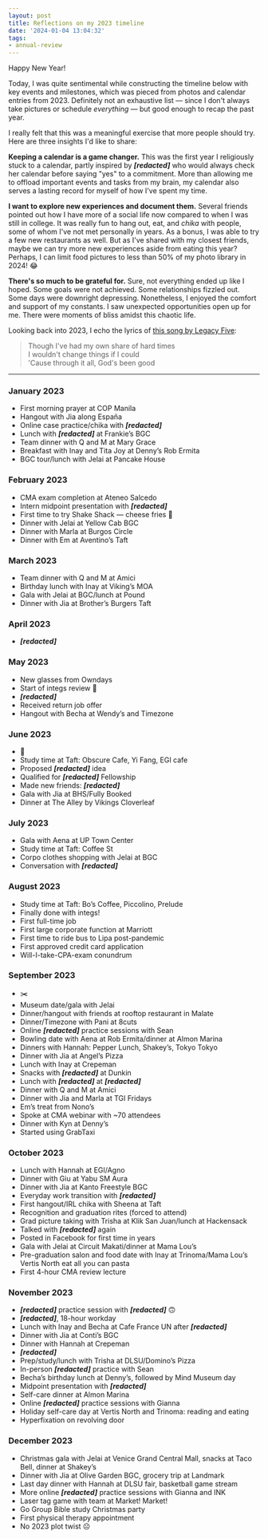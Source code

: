 ```yaml
---
layout: post
title: Reflections on my 2023 timeline
date: '2024-01-04 13:04:32'
tags:
- annual-review
---
```


Happy New Year!

Today, I was quite sentimental while constructing the timeline below with key events and milestones, which was pieced from photos and calendar entries from 2023. Definitely not an exhaustive list — since I don't always take pictures or schedule _everything_ — but good enough to recap the past year.

I really felt that this was a meaningful exercise that more people should try. Here are three insights I'd like to share:

**Keeping a calendar is a game changer.** This was the first year I religiously stuck to a calendar, partly inspired by **_[redacted]_** who would always check her calendar before saying "yes" to a commitment. More than allowing me to offload important events and tasks from my brain, my calendar also serves a lasting record for myself of how I've spent my time.

**I want to explore new experiences and document them.** Several friends pointed out how I have more of a social life now compared to when I was still in college. It was really fun to hang out, eat, and _chika_ with people, some of whom I've not met personally in years. As a bonus, I was able to try a few new restaurants as well. But as I've shared with my closest friends, maybe we can try more new experiences aside from eating this year? Perhaps, I can limit food pictures to less than 50% of my photo library in 2024! 😂

**There's so much to be grateful for.** Sure, not everything ended up like I hoped. Some goals were not achieved. Some relationships fizzled out. Some days were downright depressing. Nonetheless, I enjoyed the comfort and support of my constants. I saw unexpected opportunities open up for me. There were moments of bliss amidst this chaotic life.

Looking back into 2023, I echo the lyrics of [this song by Legacy Five](https://youtu.be/730_Smc5nT0):

> Though I've had my own share of hard times  
> I wouldn't change things if I could  
> 'Cause through it all, God's been good

* * *

### January 2023

- First morning prayer at COP Manila
- Hangout with Jia along España
- Online case practice/chika with **_[redacted]_**
- Lunch with **_[redacted]_** at Frankie’s BGC
- Team dinner with Q and M at Mary Grace
- Breakfast with Inay and Tita Joy at Denny’s Rob Ermita
- BGC tour/lunch with Jelai at Pancake House

### February 2023

- CMA exam completion at Ateneo Salcedo
- Intern midpoint presentation with **_[redacted]_**
- First time to try Shake Shack — cheese fries 🤤
- Dinner with Jelai at Yellow Cab BGC
- Dinner with Marla at Burgos Circle
- Dinner with Em at Aventino’s Taft

### March 2023

- Team dinner with Q and M at Amici
- Birthday lunch with Inay at Viking’s MOA
- Gala with Jelai at BGC/lunch at Pound
- Dinner with Jia at Brother’s Burgers Taft

### April 2023

- **_[redacted]_**

### May 2023

- New glasses from Owndays
- Start of integs review 🤮
- **_[redacted]_**
- Received return job offer
- Hangout with Becha at Wendy’s and Timezone

### June 2023

- 👻
- Study time at Taft: Obscure Cafe, Yi Fang, EGI cafe
- Proposed **_[redacted]_** idea
- Qualified for **_[redacted]_** Fellowship
- Made new friends: **_[redacted]_**
- Gala with Jia at BHS/Fully Booked
- Dinner at The Alley by Vikings Cloverleaf

### July 2023

- Gala with Aena at UP Town Center
- Study time at Taft: Coffee St
- Corpo clothes shopping with Jelai at BGC
- Conversation with **_[redacted]_**

### August 2023

- Study time at Taft: Bo’s Coffee, Piccolino, Prelude
- Finally done with integs!
- First full-time job
- First large corporate function at Marriott
- First time to ride bus to Lipa post-pandemic
- First approved credit card application
- Will-I-take-CPA-exam conundrum

### September 2023

- ✂️
- Museum date/gala with Jelai
- Dinner/hangout with friends at rooftop restaurant in Malate
- Dinner/Timezone with Pani at 8cuts
- Online **_[redacted]_** practice sessions with Sean
- Bowling date with Aena at Rob Ermita/dinner at Almon Marina
- Dinners with Hannah: Pepper Lunch, Shakey’s, Tokyo Tokyo
- Dinner with Jia at Angel’s Pizza
- Lunch with Inay at Crepeman
- Snacks with **_[redacted]_** at Dunkin
- Lunch with **_[redacted]_** at **_[redacted]_**
- Dinner with Q and M at Amici
- Dinner with Jia and Marla at TGI Fridays
- Em’s treat from Nono’s
- Spoke at CMA webinar with ~70 attendees
- Dinner with Kyn at Denny’s
- Started using GrabTaxi

### October 2023

- Lunch with Hannah at EGI/Agno
- Dinner with Giu at Yabu SM Aura
- Dinner with Jia at Kanto Freestyle BGC
- Everyday work transition with **_[redacted]_**
- First hangout/IRL chika with Sheena at Taft
- Recognition and graduation rites (forced to attend)
- Grad picture taking with Trisha at Klik San Juan/lunch at Hackensack
- Talked with **_[redacted]_** again
- Posted in Facebook for first time in years
- Gala with Jelai at Circuit Makati/dinner at Mama Lou’s
- Pre-graduation salon and food date with Inay at Trinoma/Mama Lou’s Vertis North eat all you can pasta
- First 4-hour CMA review lecture

### November 2023

- **_[redacted]_** practice session with **_[redacted]_** 🙃
- **_[redacted]_**, 18-hour workday
- Lunch with Inay and Becha at Cafe France UN after **_[redacted]_**
- Dinner with Jia at Conti’s BGC&nbsp;
- Dinner with Hannah at Crepeman
- **_[redacted]_**
- Prep/study/lunch with Trisha at DLSU/Domino’s Pizza
- In-person **_[redacted]_** practice with Sean
- Becha’s birthday lunch at Denny’s, followed by Mind Museum day
- Midpoint presentation with **_[redacted]_**
- Self-care dinner at Almon Marina
- Online **_[redacted]_** practice sessions with Gianna
- Holiday self-care day at Vertis North and Trinoma: reading and eating
- Hyperfixation on revolving door

### December 2023

- Christmas gala with Jelai at Venice Grand Central Mall, snacks at Taco Bell, dinner at Shakey’s
- Dinner with Jia at Olive Garden BGC, grocery trip at Landmark
- Last day dinner with Hannah at DLSU fair, basketball game stream
- More online **_[redacted]_** practice sessions with Gianna and INK
- Laser tag game with team at Market! Market!
- Go Group Bible study Christmas party
- First physical therapy appointment
- No 2023 plot twist ☹️
